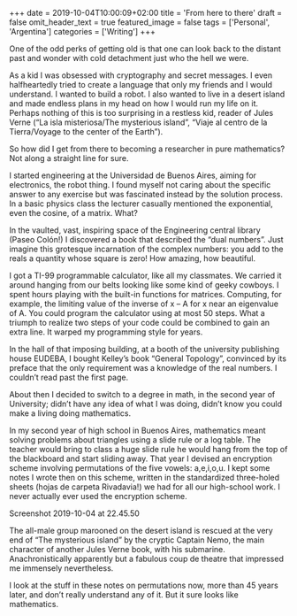 +++
date = 2019-10-04T10:00:09+02:00
title = 'From here to there'
draft = false
omit_header_text = true
featured_image = false
tags = ['Personal', 'Argentina']
categories = ['Writing']
+++

One of the odd perks of getting old is that one can look back to the
distant past and wonder with cold detachment just who the hell we
were.

As a kid I was obsessed with cryptography and secret messages. I even
halfheartedly tried to create a language that only my friends and I
would understand. I wanted to build a robot. I also wanted to live in
a desert island and made endless plans in my head on how I would run
my life on it. Perhaps nothing of this is too surprising in a restless
kid, reader of Jules Verne (“La isla misteriosa/The mysterious
island”, “Viaje al centro de la Tierra/Voyage to the center of the
Earth”).

So how did I get from there to becoming a researcher in pure
mathematics? Not along a straight line for sure.

I started engineering at the Universidad de Buenos Aires, aiming for
electronics, the robot thing. I found myself not caring about the
specific answer to any exercise but was fascinated instead by the
solution process. In a basic physics class the lecturer casually
mentioned the exponential, even the cosine, of a matrix. What?

In the vaulted, vast, inspiring space of the Engineering central
library (Paseo Colón!) I discovered a book that described the “dual
numbers”. Just imagine this grotesque incarnation of the complex
numbers: you add to the reals a quantity whose square is zero! How
amazing, how beautiful.

I got a TI-99 programmable calculator, like all my classmates. We
carried it around hanging from our belts looking like some kind of
geeky cowboys. I spent hours playing with the built-in functions for
matrices. Computing, for example, the limiting value of the inverse
of x – A for x near an eigenvalue of A. You could program the
calculator using at most 50 steps. What a triumph to realize two
steps of your code could be combined to gain an extra line. It warped
my programming style for years.

In the hall of that imposing building, at a booth of the university
publishing house EUDEBA, I bought Kelley’s book “General Topology”,
convinced by its preface that the only requirement was a knowledge of
the real numbers. I couldn’t read past the first page.

About then I decided to switch to a degree in math, in the second year
of University; didn’t have any idea of what I was doing, didn’t know
you could make a living doing mathematics.

In my second year of high school in Buenos Aires, mathematics meant
solving problems about triangles using a slide rule or a log table. The
teacher would bring to class a huge slide rule he would hang from the
top of the blackboard and start sliding away. That year I devised an
encryption scheme involving permutations of the five vowels:
a,e,i,o,u. I kept some notes I wrote then on this scheme, written in
the standardized three-holed sheets (hojas de carpeta Rivadavia!) we
had for all our high-school work. I never actually ever used the
encryption scheme.

Screenshot 2019-10-04 at 22.45.50

The all-male group marooned on the desert island is rescued at the
very end of “The mysterious island” by the cryptic Captain Nemo, the
main character of another Jules Verne book, with his
submarine. Anachronistically apparently but a fabulous coup de theatre
that impressed me immensely nevertheless.

I look at the stuff in these notes on permutations now, more than 45
years later, and don’t really understand any of it. But it sure looks
like mathematics.
